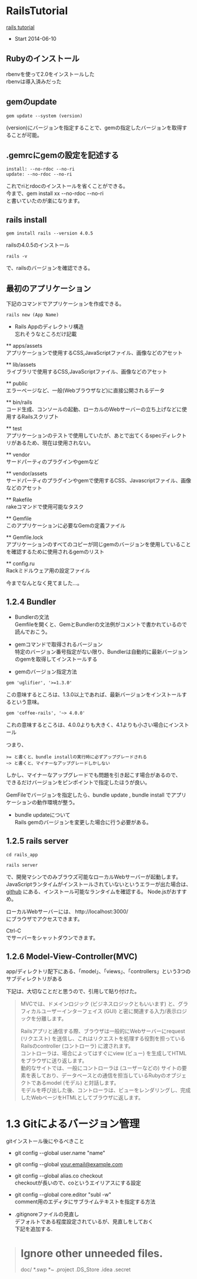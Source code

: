 RailsTutorial
=============

[rails tutorial](http://railstutorial.jp)  

* Start 2014-06-10 

## Rubyのインストール  
rbenvを使って2.0をインストールした  
rbenvは導入済みだった  

## gemのupdate  
```
gem update --system (version)
```
(version)にバージョンを指定することで、gemの指定したバージョンを取得することが可能。  

## .gemrcにgemの設定を記述する  
```.gemrc
install: --no-rdoc --no-ri
update: --no-rdoc --no-ri
```
これでriとrdocのインストールを省くことができる。  
今まで、gem install xx --no-rdoc --no-ri  
と書いていたのが楽になります。  

## rails install  
```rails
gem install rails --version 4.0.5
```
railsの4.0.5のインストール  

```rails
rails -v
```
で、railsのバージョンを確認できる。  

## 最初のアプリケーション  

下記のコマンドでアプリケーションを作成できる。  

```rails
rails new (App Name)
```

* Rails Appのディレクトリ構造  
忘れそうなところだけ記載  

** apps/assets  
アプリケーションで使用するCSS,JavaScriptファイル、画像などのアセット  

** lib/assets  
ライブラリで使用するCSS,JavaScriptファイル、画像などのアセット  

** public  
エラーページなど、一般(Webブラウザなど)に直接公開されるデータ  

** bin/rails  
コード生成、コンソールの起動、ローカルのWebサーバーの立ち上げなどに使用するRailsスクリプト  

** test  
アプリケーションのテストで使用していたが、あとで出てくるspecディレクトリがあるため、現在は使用されない。  

** vendor  
サードパーティのプラグインやgemなど  

** vendor/assets  
サードパーティのプラグインやgemで使用するCSS、Javascriptファイル、画像などのアセット  

** Rakefile  
rakeコマンドで使用可能なタスク  

** Gemfile  
このアプリケーションに必要なGemの定義ファイル  

** Gemfile.lock  
アプリケーションのすべてのコピーが同じgemのバージョンを使用していることを確認するために使用されるgemのリスト  

** config.ru  
Rackミドルウェア用の設定ファイル  

今までなんとなく見てました...。 


## 1.2.4 Bundler  

* Bundlerの文法  
Gemfileを開くと、GemとBundlerの文法例がコメントで書かれているので読んでおこう。  

* gemコマンドで取得されるバージョン  
特定のバージョン番号指定がない限り、Bundlerは自動的に最新バージョンのgemを取得してインストールする  

* gemのバージョン指定方法   

```
gem 'uglifier', '>=1.3.0'
```

この意味するところは、1.3.0以上であれば、最新バージョンをインストールするという意味。  

```
gem 'coffee-rails', '~> 4.0.0'
```

これの意味するところは、4.0.0よりも大きく、4.1よりも小さい場合にインストール  

つまり、  

```
>= と書くと、bundle installの実行時に必ずアップグレードされる  
~> と書くと、マイナーなアップグレードしかしない  
```

しかし、マイナーなアップグレードでも問題を引き起こす場合があるので、  
できるだけバージョンをピンポイントで指定したほうが良い。  

GemFileでバージョンを指定したら、bundle update , bundle install でアプリケーションの動作環境が整う。  


* bundle updateについて  
Rails gemのバージョンを変更した場合に行う必要がある。  

## 1.2.5 rails server  

```shell
cd rails_app

rails server
```

で、開発マシンでのみブラウズ可能なローカルWebサーバーが起動します。  
JavaScriptランタイムがインストールされていないというエラーが出た場合は、
[github](https://github.com/sstephenson/execjs)
にある、インストール可能なランタイムを確認する。 Node.jsがおすすめ。  

ローカルWebサーバーには、
http://localhost:3000/  
にブラウザでアクセスできます。  

Ctrl-C  
でサーバーをシャットダウンできます。  

## 1.2.6 Model-View-Controller(MVC)  
app/ディレクトリ配下にある、「model」、「views」、「controllers」という3つのサブディレクトリがある  

下記は、大切なことだと思うので、引用して貼り付けた。  


>MVCでは、ドメインロジック (ビジネスロジックともいいます) と、グラフィカルユーザーインターフェイス (GUI) と密に関連する入力/表示ロジックを分離します。
>
>Railsアプリと通信する際、ブラウザは一般的にWebサーバーにrequest (リクエスト) を送信し、これはリクエストを処理する役割を担っているRailsのcontroller (コントローラ) に渡されます。  
>コントローラは、場合によってはすぐにview (ビュー) を生成してHTMLをブラウザに送り返します。  
>動的なサイトでは、一般にコントローラは (ユーザーなどの) サイトの要素を表しており、データベースとの通信を担当しているRubyのオブジェクトであるmodel (モデル) と対話します。  
>モデルを呼び出した後、コントローラは、ビューをレンダリングし、完成したWebページをHTMLとしてブラウザに返します。  

# 1.3 Gitによるバージョン管理  
gitインストール後にやるべきこと  

* git config --global user.name "name"  
* git config --global your.email@example.com  

* git config --global alias.co checkout  
checkoutが長いので、coというエイリアスにする設定  

* git config --global core.editor "subl -w"  
comment用のエディタにサブライムテキストを指定する方法  

* .gitignoreファイルの見直し  
デフォルトである程度設定されているが、見直しをしておく  
下記を追加する.  

># Ignore other unneeded files.
>doc/
>*.swp
>*~
>.project
>.DS_Store
>.idea
>.secret


